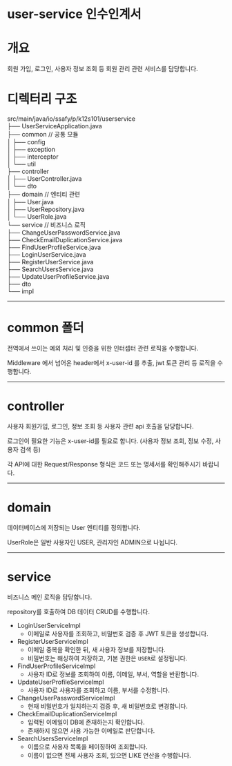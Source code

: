 # user-service 인수인계서

# 개요

회원 가입, 로그인, 사용자 정보 조회 등 회원 관리 관련 서비스를 담당합니다.

# 디렉터리 구조

src/main/java/io/ssafy/p/k12s101/userservice  
├── UserServiceApplication.java  
├── common // 공통 모듈  
│   ├── config  
│   ├── exception  
│   ├── interceptor  
│   └── util  
├── controller  
│   ├── UserController.java  
│   └── dto  
├── domain // 엔티티 관련  
│   ├── User.java  
│   ├── UserRepository.java  
│   └── UserRole.java  
└── service // 비즈니스 로직  
      ├── ChangeUserPasswordService.java  
      ├── CheckEmailDuplicationService.java  
      ├── FindUserProfileService.java  
      ├── LoginUserService.java  
      ├── RegisterUserService.java  
      ├── SearchUsersService.java  
      ├── UpdateUserProfileService.java  
      ├── dto  
      └── impl  

---

# common 폴더

전역에서 쓰이는 예외 처리 및 인증을 위한 인터셉터 관련 로직을 수행합니다.

Middleware 에서 넘어온 header에서 x-user-id 를 추출, jwt 토큰 관리 등 로직을 수행합니다.

---

# controller

사용자 회원가입, 로그인, 정보 조회 등 사용자 관련 api 호출을 담당합니다.

로그인이 필요한 기능은 x-user-id를 필요로 합니다. (사용자 정보 조회, 정보 수정, 사용자 검색 등)

각 API에 대한 Request/Response 형식은 코드 또는 명세서를 확인해주시기 바랍니다.

---

# domain

데이터베이스에 저장되는 User 엔티티를 정의합니다.

UserRole은 일반 사용자인 USER, 관리자인 ADMIN으로 나뉩니다.

---

# service

비즈니스 메인 로직을 담당합니다.

repository를 호출하여 DB 데이터 CRUD를 수행합니다.

- LoginUserServiceImpl
    - 이메일로 사용자를 조회하고, 비밀번호 검증 후 JWT 토큰을 생성합니다.
- RegisterUserServiceImpl
    - 이메일 중복을 확인한 뒤, 새 사용자 정보를 저장합니다.
    - 비밀번호는 해싱하여 저장하고, 기본 권한은 `USER`로 설정됩니다.
- FindUserProfileServiceImpl
    - 사용자 ID로 정보를 조회하여 이름, 이메일, 부서, 역할을 반환합니다.
- UpdateUserProfileServiceImpl
    - 사용자 ID로 사용자를 조회하고 이름, 부서를 수정합니다.
- ChangeUserPasswordServiceImpl
    - 현재 비밀번호가 일치하는지 검증 후, 새 비밀번호로 변경합니다.
- CheckEmailDuplicationServiceImpl
    - 입력된 이메일이 DB에 존재하는지 확인합니다.
    - 존재하지 않으면 사용 가능한 이메일로 판단합니다.
- SearchUsersServiceImpl
    - 이름으로 사용자 목록을 페이징하여 조회합니다.
    - 이름이 없으면 전체 사용자 조회, 있으면 LIKE 연산을 수행합니다.
